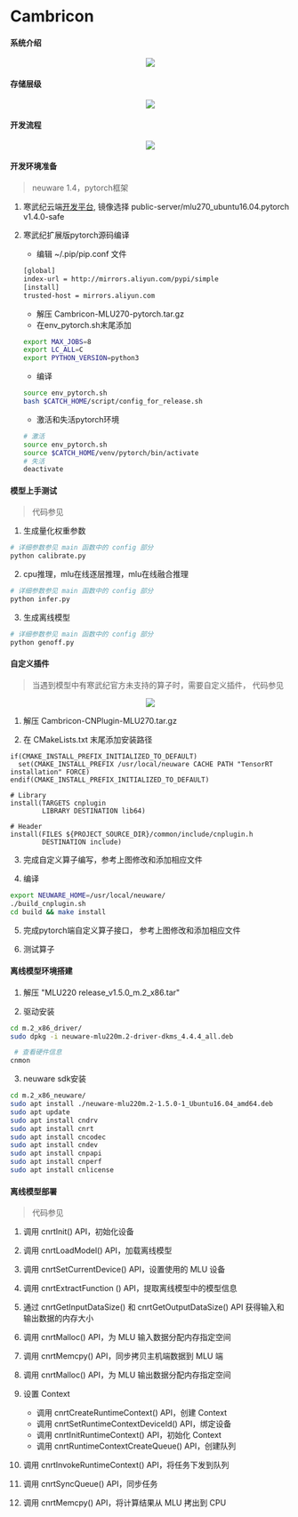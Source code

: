 # Cambricon

#### 系统介绍
<div style="text-align: center;">

![](_images/cambricon_system.png)

</div>

#### 存储层级
<div style="text-align: center;">

![](_images/cambricon_memory.png)

</div>

#### 开发流程
<div style="text-align: center;">

![](_images/cambricon_workflow.png)

</div>

#### 开发环境准备
> neuware 1.4，pytorch框架

1. 寒武纪云端[开发平台](http://devplatform.cambricon.com:30080/), 
镜像选择 public-server/mlu270_ubuntu16.04.pytorch v1.4.0-safe

2. 寒武纪扩展版pytorch源码编译
    - 编辑 ~/.pip/pip.conf 文件
    ```bash
    [global]
    index-url = http://mirrors.aliyun.com/pypi/simple
    [install]
    trusted-host = mirrors.aliyun.com
    ```
    - 解压 Cambricon-MLU270-pytorch.tar.gz
    - 在env_pytorch.sh末尾添加
    ```bash
    export MAX_JOBS=8
    export LC_ALL=C
    export PYTHON_VERSION=python3
    ```
    - 编译
    ```bash
    source env_pytorch.sh
    bash $CATCH_HOME/script/config_for_release.sh
    ```
    - 激活和失活pytorch环境
    ```bash
    # 激活
    source env_pytorch.sh
    source $CATCH_HOME/venv/pytorch/bin/activate
    # 失活
    deactivate
    ```

#### 模型上手测试
> 代码参见

1. 生成量化权重参数
```bash
# 详细参数参见 main 函数中的 config 部分
python calibrate.py
```

2. cpu推理，mlu在线逐层推理，mlu在线融合推理
```bash
# 详细参数参见 main 函数中的 config 部分
python infer.py
```

3. 生成离线模型
```bash
# 详细参数参见 main 函数中的 config 部分
python genoff.py
```

#### 自定义插件
> 当遇到模型中有寒武纪官方未支持的算子时，需要自定义插件， 代码参见
<div style="text-align: center;">

![](_images/cambricon_plugin.png)

</div>

1. 解压 Cambricon-CNPlugin-MLU270.tar.gz

2. 在 CMakeLists.txt 末尾添加安装路径

```CMakeLists
if(CMAKE_INSTALL_PREFIX_INITIALIZED_TO_DEFAULT)
  set(CMAKE_INSTALL_PREFIX /usr/local/neuware CACHE PATH "TensorRT installation" FORCE)
endif(CMAKE_INSTALL_PREFIX_INITIALIZED_TO_DEFAULT)

# Library
install(TARGETS cnplugin
        LIBRARY DESTINATION lib64)
  
# Header
install(FILES ${PROJECT_SOURCE_DIR}/common/include/cnplugin.h
        DESTINATION include)
```

3. 完成自定义算子编写，参考上图修改和添加相应文件

4. 编译

```bash
export NEUWARE_HOME=/usr/local/neuware/
./build_cnplugin.sh
cd build && make install
```

5. 完成pytorch端自定义算子接口， 参考上图修改和添加相应文件

6. 测试算子


#### 离线模型环境搭建

1. 解压 "MLU220 release_v1.5.0_m.2_x86.tar"

2. 驱动安装
```bash
cd m.2_x86_driver/
sudo dpkg -i neuware-mlu220m.2-driver-dkms_4.4.4_all.deb

 # 查看硬件信息
cnmon
```

3. neuware sdk安装
```bash
cd m.2_x86_neuware/
sudo apt install ./neuware-mlu220m.2-1.5.0-1_Ubuntu16.04_amd64.deb
sudo apt update
sudo apt install cndrv
sudo apt install cnrt
sudo apt install cncodec
sudo apt install cndev
sudo apt install cnpapi
sudo apt install cnperf
sudo apt install cnlicense
```


#### 离线模型部署
> 代码参见

1. 调用 cnrtInit() API，初始化设备

2. 调用 cnrtLoadModel() API，加载离线模型

3. 调用 cnrtSetCurrentDevice() API，设置使用的 MLU 设备

4. 调用 cnrtExtractFunction () API，提取离线模型中的模型信息

5. 通过 cnrtGetInputDataSize() 和 cnrtGetOutputDataSize() API 获得输入和输出数据的内存大小

6.  调用 cnrtMalloc() API，为 MLU 输入数据分配内存指定空间

7. 调用 cnrtMemcpy() API，同步拷贝主机端数据到 MLU 端

8. 调用 cnrtMalloc() API，为 MLU 输出数据分配内存指定空间

9. 设置 Context
    - 调用 cnrtCreateRuntimeContext() API，创建 Context
    - 调用 cnrtSetRuntimeContextDeviceId() API，绑定设备
    - 调用 cnrtInitRuntimeContext() API，初始化 Context
    - 调用 cnrtRuntimeContextCreateQueue() API，创建队列

10. 调用 cnrtInvokeRuntimeContext() API，将任务下发到队列

11. 调用 cnrtSyncQueue() API，同步任务

12. 调用 cnrtMemcpy() API，将计算结果从 MLU 拷出到 CPU